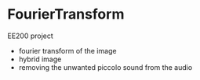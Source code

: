 # FourierTransform
EE200 project
- fourier transform of the image
- hybrid image
- removing the unwanted piccolo sound from the audio
